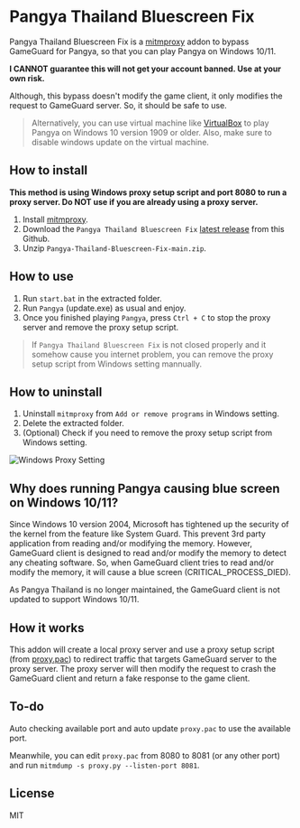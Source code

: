 # Pangya Thailand Bluescreen Fix

Pangya Thailand Bluescreen Fix is a [mitmproxy](https://mitmproxy.org/) addon to bypass GameGuard for Pangya, so that you can play Pangya on Windows 10/11.

**I CANNOT guarantee this will not get your account banned. Use at your own risk.**

Although, this bypass doesn't modify the game client, it only modifies the request to GameGuard server. So, it should be safe to use.

> Alternatively, you can use virtual machine like [VirtualBox](https://www.virtualbox.org/) to play Pangya on Windows 10 version 1909 or older. Also, make sure to disable windows update on the virtual machine.

## How to install

**This method is using Windows proxy setup script and port 8080 to run a proxy server. Do NOT use if you are already using a proxy server.**

1. Install [mitmproxy](https://mitmproxy.org/).
2. Download the `Pangya Thailand Bluescreen Fix` [latest release](https://github.com/popiazaza/Pangya-Thailand-Bluescreen-Fix/archive/refs/heads/main.zip) from this Github.
3. Unzip `Pangya-Thailand-Bluescreen-Fix-main.zip`.

## How to use

1. Run `start.bat` in the extracted folder.
2. Run `Pangya` (update.exe) as usual and enjoy.
3. Once you finished playing `Pangya`, press `Ctrl + C` to stop the proxy server and remove the proxy setup script.

> If `Pangya Thailand Bluescreen Fix` is not closed properly and it somehow cause you internet problem, you can remove the proxy setup script from Windows setting mannually.

## How to uninstall

1. Uninstall `mitmproxy` from `Add or remove programs` in Windows setting.
2. Delete the extracted folder.
3. (Optional) Check if you need to remove the proxy setup script from Windows setting.

![Windows Proxy Setting](https://raw.githubusercontent.com/popiazaza/Pangya-Thailand-Bluescreen-Fix/main/images/proxy_config.jpg)

## Why does running Pangya causing blue screen on Windows 10/11?

Since Windows 10 version 2004, Microsoft has tightened up the security of the kernel from the feature like System Guard. This prevent 3rd party application from reading and/or modifying the memory. However, GameGuard client is designed to read and/or modify the memory to detect any cheating software. So, when GameGuard client tries to read and/or modify the memory, it will cause a blue screen (CRITICAL_PROCESS_DIED).

As Pangya Thailand is no longer maintained, the GameGuard client is not updated to support Windows 10/11.

## How it works

This addon will create a local proxy server and use a proxy setup script (from [proxy.pac](https://github.com/popiazaza/Pangya-Thailand-Bluescreen-Fix/blob/main/proxy.pac)) to redirect traffic that targets GameGuard server to the proxy server. The proxy server will then modify the request to crash the GameGuard client and return a fake response to the game client.

## To-do

Auto checking available port and auto update `proxy.pac` to use the available port.

Meanwhile, you can edit `proxy.pac` from 8080 to 8081 (or any other port) and run `mitmdump -s proxy.py --listen-port 8081`.

## License

MIT
